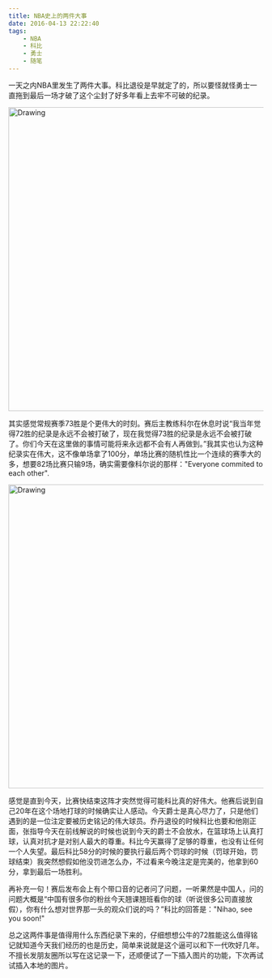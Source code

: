 ```yaml
---
title: NBA史上的两件大事
date: 2016-04-13 22:22:40
tags:
    - NBA
    - 科比
    - 勇士
    - 随笔
---
```


一天之内NBA里发生了两件大事。科比退役是早就定了的，所以要怪就怪勇士一直拖到最后一场才破了这个尘封了好多年看上去牢不可破的纪录。

<!--more-->

<img src="http://i.cdn.turner.com/nba/nba/dam/assets/151215113108-warriors-bulls-chasing73-creative-jpg.1200x672.jpg" alt="Drawing" align="center" style="width: 600px;"/>

其实感觉常规赛季73胜是个更伟大的时刻。赛后主教练科尔在休息时说“我当年觉得72胜的纪录是永远不会被打破了，现在我觉得73胜的纪录是永远不会被打破了。你们今天在这里做的事情可能将来永远都不会有人再做到。”我其实也认为这种纪录实在伟大，这不像单场拿了100分，单场比赛的随机性比一个连续的赛季大的多，想要82场比赛只输9场，确实需要像科尔说的那样："Everyone commited to each other".

<img src="https://i.ytimg.com/vi/Eexi21hBicA/maxresdefault.jpg" alt="Drawing" align="center" style="width: 600px;"/>

感觉是直到今天，比赛快结束这阵才突然觉得可能科比真的好伟大。他赛后说到自己20年在这个场地打球的时候确实让人感动。今天爵士是真心尽力了，只是他们遇到的是一位注定要被历史铭记的伟大球员。乔丹退役的时候科比也要和他刚正面，张指导今天在前线解说的时候也说到今天的爵士不会放水，在篮球场上认真打球，认真对抗才是对别人最大的尊重。科比今天赢得了足够的尊重，也没有让任何一个人失望。最后科比58分的时候的要执行最后两个罚球的时候（罚球开始，罚球结束）我突然想假如他没罚进怎么办，不过看来今晚注定是完美的，他拿到60分，拿到最后一场胜利。

再补充一句！赛后发布会上有个带口音的记者问了问题，一听果然是中国人，问的问题大概是“中国有很多你的粉丝今天翘课翘班看你的球（听说很多公司直接放假），你有什么想对世界那一头的观众们说的吗？”科比的回答是："Nihao, see you soon!"

总之这两件事是值得用什么东西纪录下来的，仔细想想公牛的72胜能这么值得铭记就知道今天我们经历的也是历史，简单来说就是这个逼可以和下一代吹好几年。不擅长发朋友圈所以写在这记录一下，还顺便试了一下插入图片的功能，下次再试试插入本地的图片。


